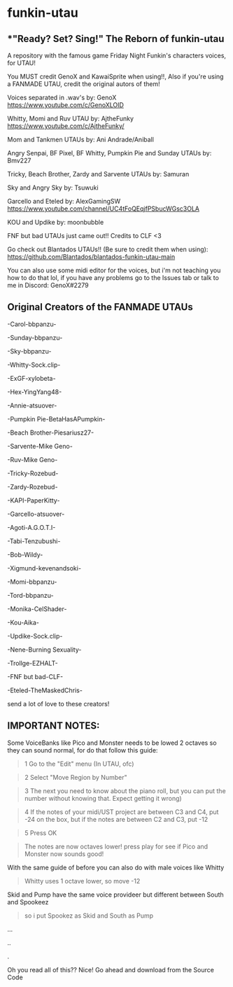 # funkin-utau
*"Ready? Set? Sing!"
The Reborn of funkin-utau
-------------------
A repository with the famous game Friday Night Funkin's characters voices, for UTAU!

You MUST credit GenoX and KawaiSprite when using!!, Also if you're using a FANMADE UTAU, credit the original autors of them!

Voices separated in .wav's by: GenoX https://www.youtube.com/c/GenoXLOID

Whitty, Momi and Ruv UTAU by: AjtheFunky https://www.youtube.com/c/AjtheFunky/

Mom and Tankmen UTAUs by: Ani Andrade/Aniball

Angry Senpai, BF Pixel, BF Whitty, Pumpkin Pie and Sunday UTAUs by: Bmv227

Tricky, Beach Brother, Zardy and Sarvente UTAUs by: Samuran

Sky and Angry Sky by: Tsuwuki

Garcello and Eteled by: AlexGamingSW https://www.youtube.com/channel/UC4tFoQEqjfPSbucWGsc3OLA

KOU and Updike by: moonbubble

FNF but bad UTAUs just came out!! Credits to CLF <3

Go check out Blantados UTAUs!! (Be sure to credit them when using): https://github.com/Blantados/blantados-funkin-utau-main

You can also use some midi editor for the voices, but i'm not teaching you how to do that lol, if you have any problems go to the Issues tab or talk to me in Discord: GenoX#2279

Original Creators of the FANMADE UTAUs
-------------------
-Carol-bbpanzu-

-Sunday-bbpanzu-

-Sky-bbpanzu-

-Whitty-Sock.clip-

-ExGF-xylobeta-

-Hex-YingYang48-

-Annie-atsuover-

-Pumpkin Pie-BetaHasAPumpkin-

-Beach Brother-Piesariusz27-

-Sarvente-Mike Geno-

-Ruv-Mike Geno-

-Tricky-Rozebud-

-Zardy-Rozebud-

-KAPI-PaperKitty-

-Garcello-atsuover-

-Agoti-A.G.O.T.I-

-Tabi-Tenzubushi-

-Bob-Wildy-

-Xigmund-kevenandsoki-

-Momi-bbpanzu-

-Tord-bbpanzu-

-Monika-CelShader-

-Kou-Aika-

-Updike-Sock.clip-

-Nene-Burning Sexuality-

-Trollge-EZHALT-

-FNF but bad-CLF-

-Eteled-TheMaskedChris-

send a lot of love to these creators!

IMPORTANT NOTES:
---------------------

Some VoiceBanks like Pico and Monster needs to be lowed 2 octaves so they can sound normal, for do that follow this guide:

>1 Go to the "Edit" menu (In UTAU, ofc)

>2 Select "Move Region by Number"

>3 The next you need to know about the piano roll, but you can put the number without knowing that. Expect getting it wrong) 

>4 If the notes of your midi/UST project are between C3 and C4, put -24 on the box, but if the notes are between C2 and C3, put -12

>5 Press OK

>The notes are now octaves lower! press play for see if Pico and Monster now sounds good!

With the same guide of before you can also do with male voices like Whitty
>Whitty uses 1 octave lower, so move -12

Skid and Pump have the same voice provideer but different between South and Spookeez
>so i put Spookez as Skid and South as Pump

...

..

.

Oh you read all of this?? Nice! Go ahead and download from the Source Code
